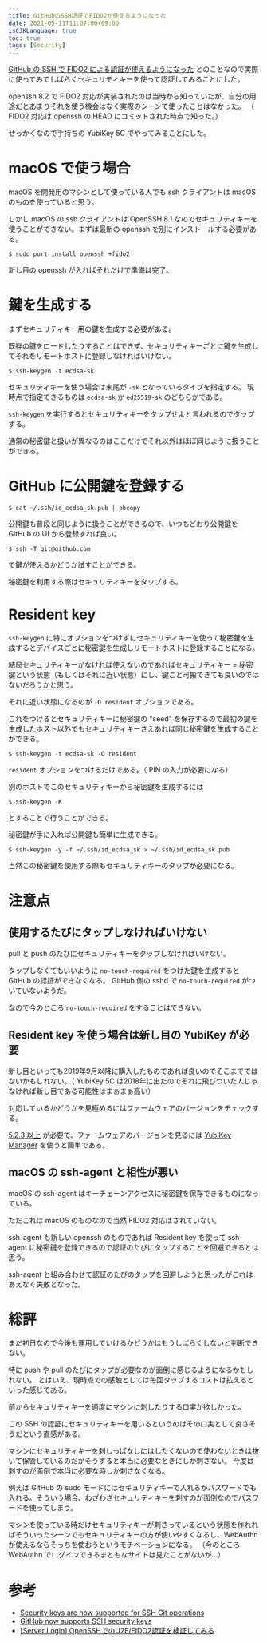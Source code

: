 ```yaml
---
title: GitHubのSSH認証でFIDO2が使えるようになった
date: 2021-05-11T11:07:00+09:00
isCJKLanguage: true
toc: true
tags: [Security]
---
```


[GitHub の SSH で FIDO2 による認証が使えるようになった](https://github.blog/2021-05-10-security-keys-supported-ssh-git-operations/) とのことなので実際に使ってみてしばらくセキュリティキーを使って認証してみることにした。

openssh 8.2 で FIDO2 対応が実装されたのは当時から知っていたが、自分の用途だとあまりそれを使う機会はなく実際のシーンで使ったことはなかった。
（ FIDO2 対応は openssh の HEAD にコミットされた時点で知った。）

せっかくなので手持ちの YubiKey 5C でやってみることにした。 

# macOS で使う場合

macOS を開発用のマシンとして使っている人でも ssh クライアントは macOS のものを使っていると思う。

しかし macOS の ssh クライアントは OpenSSH 8.1 なのでセキュリティキーを使うことができない。まずは最新の openssh を別にインストールする必要がある。

    $ sudo port install openssh +fido2

新し目の openssh が入ればそれだけで準備は完了。

# 鍵を生成する

まずセキュリティキー用の鍵を生成する必要がある。

既存の鍵をロードしたりすることはできず、セキュリティキーごとに鍵を生成してそれをリモートホストに登録しなければいけない。

    $ ssh-keygen -t ecdsa-sk

セキュリティキーを使う場合は末尾が `-sk` となっているタイプを指定する。
現時点で指定できるものは `ecdsa-sk` か `ed25519-sk` のどちらかである。

`ssh-keygen` を実行するとセキュリティキーをタップせよと言われるのでタップする。

通常の秘密鍵と扱いが異なるのはここだけでそれ以外はほぼ同じように扱うことができる。

# GitHub に公開鍵を登録する

    $ cat ~/.ssh/id_ecdsa_sk.pub | pbcopy

公開鍵も普段と同じように扱うことができるので、いつもどおり公開鍵を GitHub の UI から登録すれば良い。

    $ ssh -T git@github.com

で鍵が使えるかどうか試すことができる。

秘密鍵を利用する際はセキュリティキーをタップする。

# Resident key

`ssh-keygen` に特にオプションをつけずにセキュリティキーを使って秘密鍵を生成するとデバイスごとに秘密鍵を生成しリモートホストに登録することになる。

結局セキュリティキーがなければ使えないのであればセキュリティキー = 秘密鍵という状態（もしくはそれに近い状態）にし、鍵ごと可搬できても良いのではないだろうかと思う。

それに近い状態になるのが `-O resident` オプションである。

これをつけるとセキュリティキーに秘密鍵の "seed" を保存するので最初の鍵を生成したホスト以外でもセキュリティキーさえあれば同じ秘密鍵を生成することができる。

    $ ssh-keygen -t ecdsa-sk -O resident 

`resident` オプションをつけるだけである。（ PIN の入力が必要になる）

別のホストでこのセキュリティキーから秘密鍵を生成するには

    $ ssh-keygen -K

とすることで行うことができる。

秘密鍵が手に入れば公開鍵も簡単に生成できる。

    $ ssh-keygen -y -f ~/.ssh/id_ecdsa_sk > ~/.ssh/id_ecdsa_sk.pub

当然この秘密鍵を使用する際もセキュリティキーのタップが必要になる。

# 注意点

## 使用するたびにタップしなければいけない

pull と push のたびにセキュリティキーをタップしなければいけない。

タップしなくてもいいように `no-touch-required` をつけた鍵を生成すると GitHub の認証ができなくなる。
GitHub 側の sshd で `no-touch-required` がついていないようだ。

なので今のところ `no-touch-required` をすることはできない。

## Resident key を使う場合は新し目の YubiKey が必要

新し目といっても2019年9月以降に購入したものであれば良いのでそこまでではないかもしれない。（ YubiKey 5C は2018年に出たのでそれに飛びついた人じゃなければ新し目である可能性はまぁまぁ高い）

対応しているかどうかを見極めるにはファームウェアのバージョンをチェックする。

[5.2.3 以上](https://www.yubico.com/blog/whats-new-in-yubikey-firmware-5-2-3/) が必要で、ファームウェアのバージョンを見るには [YubiKey Manager](https://www.yubico.com/support/download/yubikey-manager/) を使うと簡単である。

## macOS の ssh-agent と相性が悪い

macOS の ssh-agent はキーチェーンアクセスに秘密鍵を保存できるものになっている。

ただこれは macOS のものなので当然 FIDO2 対応はされていない。

ssh-agent も新しい openssh のものであれば Resident key を使って ssh-agent に秘密鍵を登録できるので認証のたびにタップすることを回避できるとは思う。

ssh-agent と組み合わせて認証のたびのタップを回避しようと思ったがこれはあえなく失敗となった。

# 総評

まだ初日なので今後も運用していけるかどうかはもうしばらくしないと判断できない。

特に push や pull のたびにタップが必要なのが面倒に感じるようになるかもしれない。
とはいえ、現時点での感触としては毎回タップするコストは払えるといった感じである。

前からセキュリティキーを適度にマシンに刺したりする口実が欲しかった。

この SSH の認証にセキュリティキーを用いるというのはその口実として良さそうだという直感がある。

マシンにセキュリティキーを刺しっぱなしにはしたくないので使わないときは抜いて保管しているのだがそうすると本当に必要なときにしか刺さない。
今度は刺すのが面倒で本当に必要な時しか刺さなくなる。

例えば GitHub の sudo モードにはセキュリティキーで入れるがパスワードでも入れる。そういう場合、わざわざセキュリティキーを刺すのが面倒なのでパスワードを使ってしまう。

マシンを使っている時だけセキュリティキーが刺さっているという状態を作れればそういったシーンでもセキュリティキーの方が使いやすくなるし、WebAuthn が使えるならそっちを使おうというモチベーションになる。
（今のところ WebAuthn でログインできるまともなサイトは見たことがないが…）

# 参考

- [Security keys are now supported for SSH Git operations](https://github.blog/2021-05-10-security-keys-supported-ssh-git-operations/)
- [GitHub now supports SSH security keys](https://www.yubico.com/blog/github-now-supports-ssh-security-keys/)
- [[Server Login] OpenSSHでのU2F/FIDO2認証を検証してみる](https://blog.nicopun.com/post/2019-12-28-ssh_with_u2f_fido2/)
